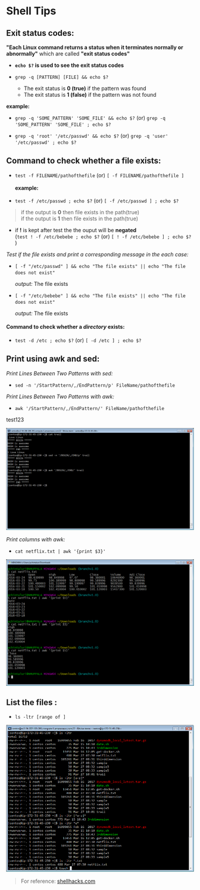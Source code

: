 # **Shell Tips**

## **Exit status codes:**

**"Each Linux command returns a status when it terminates normally or abnormally"** which are called  **"exit status codes"**



* **`echo $?` is used to see the exit status codes**



* `grep -q [PATTERN] [FILE] && echo $?`

  - The exit status is **0 (true)** if the pattern was found
  - The exit status is **1 (false)** if the pattern was not found

**example:**

* `grep -q 'SOME_PATTERN' 'SOME_FILE' && echo $?`  (or) `grep -q 'SOME_PATTERN' 'SOME_FILE' ; echo $?`

* `grep -q 'root' '/etc/passwd' && echo $?`   (or) `grep -q 'user' '/etc/passwd' ; echo $?`



## **Command to check whether a file exists:**

* `test -f FILENAME/pathofthefile` (or)  `[ -f FILENAME/pathofthefile ]`   <br /> <br />
**example:                 <br />   <br />**
* `test -f /etc/passwd ; echo $?`   (or) `[ -f /etc/passwd ] ; echo $?`   <br />
>if the output is **0** then file exists in the path(true) <br />
>if the output is **1** then file exists in the path(true)


* if **!** is kept after test the the ouput will be **negated**   <br />
(`test ! -f /etc/bebebe ; echo $?` (or) `[ ! -f /etc/bebebe ] ; echo $?` )




*Test if the file exists and print a corresponding message in the each case:*



* ` [ -f "/etc/passwd" ] && echo "The file exists" || echo "The file does not exist" `

  *output:*  The file exists



* ` [ -f "/etc/bebebe" ] && echo "The file exists" || echo "The file does not exist" `

  *output:*  The file exists



#### Command to check whether a __*directory*__ exists:  <br />

  * `test -d /etc ; echo $?` (or) `[ -d /etc ] ; echo $?`


## **Print using awk and sed:   <br />**



*Print Lines Between Two Patterns with sed:*

* `sed -n '/StartPattern/,/EndPattern/p' FileName/pathofthefile`



*Print Lines Between Two Patterns with awk:*

* `awk '/StartPattern/,/EndPattern/' FileName/pathofthefile`







test123




![](assets/IMG_27032018_155410_0.png)

*Print columns with awk:*



* `cat netflix.txt | awk '{print $3}'`


![](assets/IMG_27032018_193540_0.png)





## **List the files :**

* `ls -ltr [range of ]`







![](assets/IMG_28032018_134512_0.png)




















































> For reference: [shellhacks.com](https://www.shellhacks.com/bash-test-if-file-exists/)
